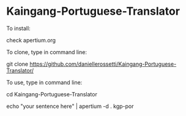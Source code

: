 # Kaingang-Portuguese-Translator

To install:


  check apertium.org
  
  
To clone, type in command line:


  git clone https://github.com/daniellerossetti/Kaingang-Portuguese-Translator/
  
  
To use, type in command line:


 cd Kaingang-Portuguese-Translator
 
 
 echo "your sentence here" | apertium -d . kgp-por
